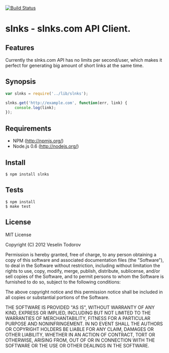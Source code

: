 [![Build Status](https://secure.travis-ci.org/vesln/slnks.png)](http://travis-ci.org/vesln/slnks)

# slnks - slnks.com API Client.

## Features

Currently the slnks.com API has no limits per second/user, which makes it 
perfect for generating big amount of short links at the same time.

## Synopsis

```js
var slnks = require('../lib/slnks');

slnks.get('http://example.com', function(err, link) {
	console.log(link);
});
```

## Requirements

- NPM (http://npmjs.org/)
- Node.js 0.6 (http://nodejs.org/)

## Install

```
$ npm install slnks
```

## Tests

```
$ npm install
$ make test
```

## License

MIT License

Copyright (C) 2012 Veselin Todorov

Permission is hereby granted, free of charge, to any person obtaining a copy of
this software and associated documentation files (the "Software"), to deal in
the Software without restriction, including without limitation the rights to
use, copy, modify, merge, publish, distribute, sublicense, and/or sell copies
of the Software, and to permit persons to whom the Software is furnished to do
so, subject to the following conditions:

The above copyright notice and this permission notice shall be included in all
copies or substantial portions of the Software.

THE SOFTWARE IS PROVIDED "AS IS", WITHOUT WARRANTY OF ANY KIND, EXPRESS OR
IMPLIED, INCLUDING BUT NOT LIMITED TO THE WARRANTIES OF MERCHANTABILITY,
FITNESS FOR A PARTICULAR PURPOSE AND NONINFRINGEMENT. IN NO EVENT SHALL THE
AUTHORS OR COPYRIGHT HOLDERS BE LIABLE FOR ANY CLAIM, DAMAGES OR OTHER
LIABILITY, WHETHER IN AN ACTION OF CONTRACT, TORT OR OTHERWISE, ARISING FROM,
OUT OF OR IN CONNECTION WITH THE SOFTWARE OR THE USE OR OTHER DEALINGS IN THE
SOFTWARE.
